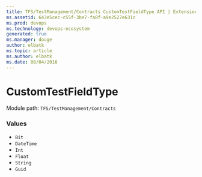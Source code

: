 ```yaml
---
title: TFS/TestManagement/Contracts CustomTestFieldType API | Extensions for Visual Studio Team Services
ms.assetid: 643e5cec-c55f-3be7-fa8f-a9e2527e631c
ms.prod: devops
ms.technology: devops-ecosystem
generated: true
ms.manager: douge
author: elbatk
ms.topic: article
ms.author: elbatk
ms.date: 08/04/2016
---
```


# CustomTestFieldType

Module path: `TFS/TestManagement/Contracts`

### Values

* `Bit` 
* `DateTime` 
* `Int` 
* `Float` 
* `String` 
* `Guid` 
